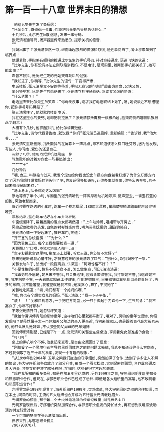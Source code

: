 # 第一百一十八章 世界末日的猜想
        他给比尔先生发了条短信：
       “比尔先生,麻烦你一件事,你能把我母亲的号码告诉我么.”
       十几秒后,比尔先生回复信息,发来一串号码.
       张元清拨通号码,扬声器里传来熟悉的,提示关机的语音.
       “”
       我妈出事了？张元清悚然一惊,继而涌起强烈的慌张和恐惧,脸色瞬间白了,肾上腺素飙到了临界点！
       他绷着脸,手指略有颤抖的拨通比尔先生的手机号码,待对方接通后,语速飞快的说道：
       “比尔先生,你有没有办法立刻联络到我妈,不是电话,是现实里,她两部手机都关机了,她可能出事了”
       声音不颤抖,是历经生死的元始天尊最后的倔强.
       “我知道了,你稍等.”比尔先生的语气一下变得严肃.
       电话挂断,张元清坐立不安的等待着,手指无意识的“哒哒”敲击方向盘,又快又急.
       半分钟左右,比尔先生的电话来了.张元清立刻接通电话,急切又紧张的问道：
       “什么结果？！”
       电话里传来比尔先生的笑声：“你母亲没事,刚才我打电话联络上她了,嗯,她说最近不想搭理你,把你手机号码屏蔽了.”
       张元清愣住了,他默默的挂断电话.
       我在这里担心的要死,她却把我拉黑了？张元清额头青筋一根根凸起,脸颊两侧的咀嚼肌狠狠凸了起来！
       大概有个几秒,他抓起手机,给比尔编辑短信.
       “比尔先生,请你代我转告她,就说我艹你妈”张元清迅速删掉,重新编辑：“告诉她,我“他大爷．．．．”
       张元清又重新删除,指头颤抖的在屏幕上一阵乱点,却不知道该怎么样口吐芬芳,因为他发现,有些人,你骂她,受伤的还是自己.
       沉默了几秒,他用力把手机往副座一摔
       气急败坏的对着方向盘一阵暴怒输出：
       艹艹艹＋”
       几分钟后
       “喂,女王,叫辆拖车过来,我发个定位给你我也没出车祸方向盘被我打爆了为什么打爆方向盘？因为我想打爆我妈的狗头行了吧,你废话很多知道吗,让你办事就办事,你特么再多嘴,老子回来把你吊起来打.”
       “马上马上,队长你别这么凶嘛”
       原地等待了半个小时,车厢里的张元清听到一阵浑厚发动机咆哮声,循声望去,一辆宝石蓝的超跑,风驰电掣而来.
       临近停靠在路边的小车时,跑车一个神龙摆尾,180度大漂移,车胎摩擦柏油路面的声音尖锐嘹亮.
       漂移结束,蓝色跑车恰好与小车并驾齐驱
       车窗缓缓降下,戴着墨镜的混血女郎嫣然道：“上车啦帅哥,姐姐带你开房去.”
       风撩起她微卷的头发,白色的衬衫性感时尚,嘴角带着妩媚的,甜甜的笑容.
       张元清心情一下好起来了,推开车门,笑道：
       “开三室的总统套房！”“为什么？”
       “因为狡兔三窟,每个窟我都要检查一遍.”
       关雅翻了个白眼,等张元清进入跑车,道：
       “车子和钥匙留这里吧,拖车马上就要,听女王说,你心情不太好？”
       原来她是听说我心情不好,才特意过来的张元清叹了口气：“别什么,跟我妈吵了一架.”
       关雅发动车子,驶出好一段距离后,试探道：“阿姨性格不好？？”
       “不是性格的问题,性格不好情商不高,怎么做生意.”张元清淡淡道：
       “我跟她的矛盾是,她从来不管我,只负责给钱,应该说懒得管我,我打架她不管,我逃课她不管,我生病她不管,一天到晚就知道工作赚钱,可能在她眼里,只要给钱就算尽到母亲的责任了,再多的东西,我不能奢望,我奢望就是我不对,是我贪心,算了,不提她了”
       关雅吃吃笑道：“咦,咱们都有一个好妈妈啊.”
       “哦,你也有个想卖女儿的妈妈.”张元清说：“我一下子平衡.”
       “滚！！！”关雅目视前方,一手把住方向盘,另一只手挥起手刀砍他一下,生气的说：“我不高兴了,你哄不好那种”
       不等张元清开口,她忽然坏笑道：
       “我给你讲讲傅青阳的悲惨童年,这样咱们心里就都平衡了,哦对了,灵钧的童年也很惨,你没发现吗？他虽然属于太一门但和外公那边的亲人更亲近,当初来傅家玩,也是跟着百花会大长老来的,他只认藤儿是妹妹,不认那些同父异母的兄弟姐妹
       回到傅家湾别墅,已经是下午一点,张元清和关雅坐在餐桌边,享用着兔女郎准备的食物！
       “叮叮叮”
       桌上的手机响个不停,他拿起来查看,是自由之鹰回复了信息：
       “刚捣毁了一个灵境行者主导的黑帮团体你之前的问题太笼统,我也不知道该往什么方向查,不过我调取了近三十年的档案,发现一个有趣的现象.”
       “从1999年到2004年,五年之间我们这边的守序组织,突然加深了合作,达到了许多让人不解的协议,各大守序组织各自放弃了部分利益,形成一个看似松散,实则紧密的联盟,合作业务遍及各大行业,甚至互相开放了部分权限.在当时,这些是很了不起的改革.
       “现在我所知的很多条例,都是在那五年里达成的.另外1999年之前,守序组织明里暗里都会和邪恶职业合作,但现在,与邪恶职业合作已经成了忌讳,即便是各大组织里的高层,也不敢明着和邪恶职业合作!”
       光明罗盘是1998年现世了,海外组织在1999年,突然改革,各大守序组织之间的合作加深,而在本土,同样的时间,主流的五大组织也合并成为五行盟张元清皱起眉头.
       光明罗盘的预言,预示着一个大灾难逍遥派的传承记载里,则是世界末日
       光明罗盘现世后,守序组织突然加深合作,与邪恶职业愈发的势如水火,再联想到灵境推波助澜的树立阵营对抗
       一个可怕的猜测在张元清脑海出现.
       世界末日,与邪恶职业有关
       /90/90070/l